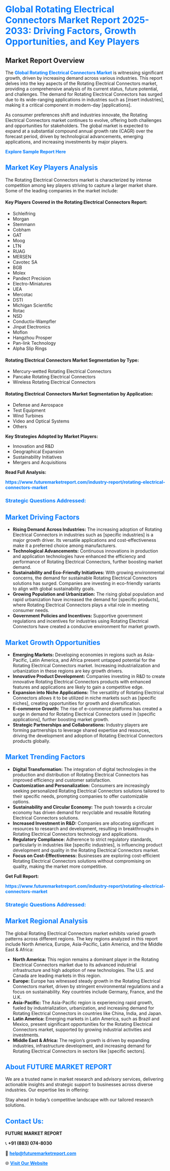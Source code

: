<h1 style="color: #007BFF;">Global Rotating Electrical Connectors Market Report 2025-2033: Driving Factors, Growth Opportunities, and Key Players</h1>

<section id="overview">
<h2>Market Report Overview</h2>
<p>The <a href="https://www.futuremarketreport.com/industry-report/rotating-electrical-connectors-market" style="color: #007BFF; text-decoration: none;"><strong>Global Rotating Electrical Connectors Market</strong></a> is witnessing significant growth, driven by increasing demand across various industries. This report delves into the key aspects of the Rotating Electrical Connectors market, providing a comprehensive analysis of its current status, future potential, and challenges. The demand for Rotating Electrical Connectors has surged due to its wide-ranging applications in industries such as [insert industries], making it a critical component in modern-day [applications].</p>
<p>As consumer preferences shift and industries innovate, the Rotating Electrical Connectors market continues to evolve, offering both challenges and opportunities for stakeholders. The global market is expected to expand at a substantial compound annual growth rate (CAGR) over the forecast period, driven by technological advancements, emerging applications, and increasing investments by major players.</p>
</section>

<section id="overview">
<p><a href="https://www.futuremarketreport.com/request-sample/reportId=76057" style="color: #007BFF; text-decoration: none;"><strong>Explore Sample Report Here</strong></a></p>
</section>

<section id="key-players">
<h2 style="color: #007BFF;">Market Key Players Analysis</h2>
<p>The Rotating Electrical Connectors market is characterized by intense competition among key players striving to capture a larger market share. Some of the leading companies in the market include:</p>
<h4>Key Players Covered in the Rotating Electrical Connectors Report:</h4>
<ul><li>Schleifring</li><li>Morgan</li><li>Stemmann</li><li>Cobham</li><li>GAT</li><li>Moog</li><li>LTN</li><li>RUAG</li><li>MERSEN</li><li>Cavotec SA</li><li>BGB</li><li>Molex</li><li>Pandect Precision</li><li>Electro-Miniatures</li><li>UEA</li><li>Mercotac</li><li>DSTI</li><li>Michigan Scientific</li><li>Rotac</li><li>NSD</li><li>Conductix-Wampfler</li><li>Jinpat Electronics</li><li>Moflon</li><li>Hangzhou Prosper</li><li>Pan-link Technology</li><li>Alpha Slip Rings</li></ul>
<h4>Rotating Electrical Connectors Market Segmentation by Type:</h4>
<ul><li>Mercury-wetted Rotating Electrical Connectors</li><li>Pancake Rotating Electrical Connectors</li><li>Wireless Rotating Electrical Connectors</li></ul>

<h4>Rotating Electrical Connectors Market Segmentation by Application:</h4>
<ul><li>Defense and Aerospace</li><li>Test Equipment</li><li>Wind Turbines</li><li>Video and Optical Systems</li><li>Others</li></ul>
<p><strong>Key Strategies Adopted by Market Players:</strong></p>
<ul>
<li>Innovation and R&D</li>
<li>Geographical Expansion</li>
<li>Sustainability Initiatives</li>
<li>Mergers and Acquisitions</li>
</ul>
</section>

<section>
<p><strong>Read Full Analysis: </strong></p><a href="https://www.futuremarketreport.com/industry-report/rotating-electrical-connectors-market" style="color: #007BFF; text-decoration: none;"><strong>https://www.futuremarketreport.com/industry-report/rotating-electrical-connectors-market</strong></a>
<h3 style="color: #007BFF;">Strategic Questions Addressed:</h3>
</section>

<section id="driving-factors">
<h2 style="color: #007BFF;">Market Driving Factors</h2>
<ul>
<li><strong>Rising Demand Across Industries:</strong> The increasing adoption of Rotating Electrical Connectors in industries such as [specific industries] is a major growth driver. Its versatile applications and cost-effectiveness make it a preferred choice among manufacturers.</li>
<li><strong>Technological Advancements:</strong> Continuous innovations in production and application technologies have enhanced the efficiency and performance of Rotating Electrical Connectors, further boosting market demand.</li>
<li><strong>Sustainability and Eco-Friendly Initiatives:</strong> With growing environmental concerns, the demand for sustainable Rotating Electrical Connectors solutions has surged. Companies are investing in eco-friendly variants to align with global sustainability goals.</li>
<li><strong>Growing Population and Urbanization:</strong> The rising global population and rapid urbanization have increased the demand for [specific products], where Rotating Electrical Connectors plays a vital role in meeting consumer needs.</li>
<li><strong>Government Policies and Incentives:</strong> Supportive government regulations and incentives for industries using Rotating Electrical Connectors have created a conducive environment for market growth.</li>
</ul>
</section>

<section id="growth-opportunities">
<h2 style="color: #007BFF;">Market Growth Opportunities</h2>
<ul>
<li><strong>Emerging Markets:</strong> Developing economies in regions such as Asia-Pacific, Latin America, and Africa present untapped potential for the Rotating Electrical Connectors market. Increasing industrialization and urbanization in these regions are key growth drivers.</li>
<li><strong>Innovative Product Development:</strong> Companies investing in R&D to create innovative Rotating Electrical Connectors products with enhanced features and applications are likely to gain a competitive edge.</li>
<li><strong>Expansion into Niche Applications:</strong> The versatility of Rotating Electrical Connectors allows it to be utilized in niche markets such as [specific niches], creating opportunities for growth and diversification.</li>
<li><strong>E-commerce Growth:</strong> The rise of e-commerce platforms has created a surge in demand for Rotating Electrical Connectors used in [specific applications], further boosting market growth.</li>
<li><strong>Strategic Partnerships and Collaborations:</strong> Industry players are forming partnerships to leverage shared expertise and resources, driving the development and adoption of Rotating Electrical Connectors products globally.</li>
</ul>
</section>

<section id="trending-factors">
<h2 style="color: #007BFF;">Market Trending Factors</h2>
<ul>
<li><strong>Digital Transformation:</strong> The integration of digital technologies in the production and distribution of Rotating Electrical Connectors has improved efficiency and customer satisfaction.</li>
<li><strong>Customization and Personalization:</strong> Consumers are increasingly seeking personalized Rotating Electrical Connectors solutions tailored to their specific needs, prompting companies to offer customizable options.</li>
<li><strong>Sustainability and Circular Economy:</strong> The push towards a circular economy has driven demand for recyclable and reusable Rotating Electrical Connectors solutions.</li>
<li><strong>Increased Investment in R&D:</strong> Companies are allocating significant resources to research and development, resulting in breakthroughs in Rotating Electrical Connectors technology and applications.</li>
<li><strong>Regulatory Compliance:</strong> Adherence to strict regulatory standards, particularly in industries like [specific industries], is influencing product development and quality in the Rotating Electrical Connectors market.</li>
<li><strong>Focus on Cost-Effectiveness:</strong> Businesses are exploring cost-efficient Rotating Electrical Connectors solutions without compromising on quality, making the market more competitive.</li>
</ul>
</section>

<section>
<p><strong>Get Full Report: </strong></p><a href="https://www.futuremarketreport.com/industry-report/rotating-electrical-connectors-market" style="color: #007BFF; text-decoration: none;"><strong>https://www.futuremarketreport.com/industry-report/rotating-electrical-connectors-market</strong></a>
<h3 style="color: #007BFF;">Strategic Questions Addressed:</h3>
</section>


<section id="regional-analysis">
<h2 style="color: #007BFF;">Market Regional Analysis</h2>
<p>The global Rotating Electrical Connectors market exhibits varied growth patterns across different regions. The key regions analyzed in this report include North America, Europe, Asia-Pacific, Latin America, and the Middle East & Africa:</p>
<ul>
<li><strong>North America:</strong> This region remains a dominant player in the Rotating Electrical Connectors market due to its advanced industrial infrastructure and high adoption of new technologies. The U.S. and Canada are leading markets in this region.</li>
<li><strong>Europe:</strong> Europe has witnessed steady growth in the Rotating Electrical Connectors market, driven by stringent environmental regulations and a focus on sustainability. Key countries include Germany, France, and the U.K.</li>
<li><strong>Asia-Pacific:</strong> The Asia-Pacific region is experiencing rapid growth, fueled by industrialization, urbanization, and increasing demand for Rotating Electrical Connectors in countries like China, India, and Japan.</li>
<li><strong>Latin America:</strong> Emerging markets in Latin America, such as Brazil and Mexico, present significant opportunities for the Rotating Electrical Connectors market, supported by growing industrial activities and investments.</li>
<li><strong>Middle East & Africa:</strong> The region’s growth is driven by expanding industries, infrastructure development, and increasing demand for Rotating Electrical Connectors in sectors like [specific sectors].</li>
</ul>
</section>

<footer>
<h2 style="color: #007BFF;">About FUTURE MARKET REPORT</h2>
<p>We are a trusted name in market research and advisory services, delivering actionable insights and strategic support to businesses across diverse industries. Our expertise lies in offering:</p>

<p>Stay ahead in today’s competitive landscape with our tailored research solutions.</p>

<h2 style="color: #007BFF;">Contact Us:</h2>
<p><strong>FUTURE MARKET REPORT</strong></p>
<p>📞 <strong>+91 (883) 074-8030</strong></p>
<p>📧 <strong><a href="mailto:help@futuremarketreport.com" style="color: #007BFF;">help@futuremarketreport.com</a></strong></p>
<p>🌐 <strong><a href="https://www.futuremarketreport.com/" style="color: #007BFF;">Visit Our Website</a></strong></p>
</footer>